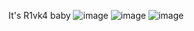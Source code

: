 It's R1vk4 baby
![image](https://user-images.githubusercontent.com/81345344/216770135-9846285f-bdc1-4df2-9269-7d30648f046d.png)
![image](https://user-images.githubusercontent.com/81345344/216770372-6b2342d0-42db-429b-8995-ee4d41f0da78.png)
![image](https://user-images.githubusercontent.com/81345344/216770417-b2cb9bad-659d-493c-8274-ebf0cde3ae2d.png)

